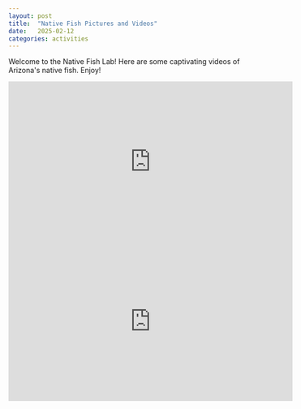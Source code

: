 ```yaml
---
layout: post
title:  "Native Fish Pictures and Videos"
date:   2025-02-12
categories: activities      
---
```


Welcome to the Native Fish Lab! Here are some captivating videos of Arizona's native fish. Enjoy!

<iframe width="560" height="315" src="https://www.youtube.com/embed/ixjF2UOB63w?si=1XdyMeIHPXqVkwaN" title="Desert Sucker" frameborder="0" allow="accelerometer; autoplay; clipboard-write; encrypted-media; gyroscope; picture-in-picture; web-share" referrerpolicy="strict-origin-when-cross-origin" allowfullscreen></iframe>

<iframe width="560" height="315" src="https://www.youtube.com/embed/diB4hAtk4Ag?si=Au9JUkP0AhEgX9VR" title="Sonora Sucker" frameborder="0" allow="accelerometer; autoplay; clipboard-write; encrypted-media; gyroscope; picture-in-picture; web-share" referrerpolicy="strict-origin-when-cross-origin" allowfullscreen></iframe>